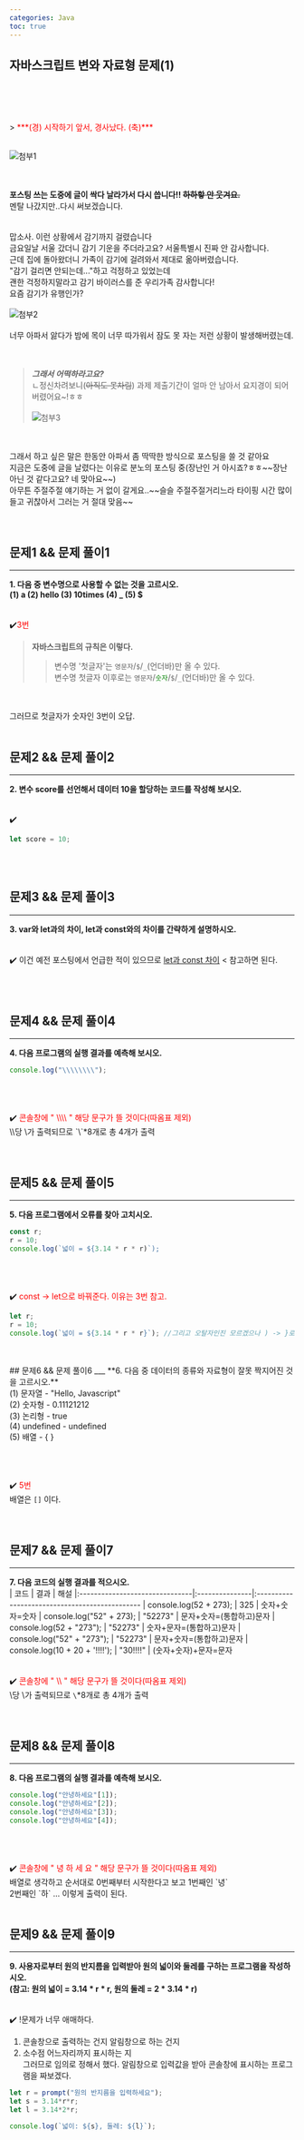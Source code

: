 ```yaml
---
categories: Java
toc: true
---
```


## 자바스크립트 변와 자료형 문제(1)
  <br> 
  <br>
  <br>
  <br>
  > <span style="color: red;">***(경) 시작하기 앞서, 경사났다. (축)*** </span><br>
  <br>
  
  ![첨부1](https://github.com/YuiLoong/YuiLoong.github.io/blob/master/assets/img/20240317_3.jpg?raw=true)
  <br>
  <br>
  <br>
  
  **포스팅 쓰는 도중에 글이 싹다 날라가서 다시 씁니다!! ~~하하핳 안 웃겨요.~~** <br>
  멘탈 나갔지만..다시 써보겠습니다.<br>
  <br>
  <br>
  맙소사. 이런 상황에서 감기까지 걸렸습니다<br>
  금요일날 서울 갔더니 감기 기운을 주더라고요? 서울특별시 진짜 안 감사합니다.<br>
  근데 집에 돌아왔더니 가족이 감기에 걸려와서 제대로 옮아버렸습니다.<br>
  "감기 걸리면 안되는데..."하고 걱정하고 있었는데<br>
  괜한 걱정하지말라고 감기 바이러스를 준 우리가족 감사합니다!<br>
  요즘 감기가 유행인가?<br>
  <br>
  ![첨부2](https://github.com/YuiLoong/YuiLoong.github.io/blob/master/assets/img/20240317_1.jpg?raw=true)
  <br>
  <br>
  너무 아파서 앓다가 밤에 목이 너무 따가워서 잠도 못 자는 저런 상황이 발생해버렸는데.<br>
  <br>
  <br>
  > ***그래서 어떡하라고요?*** <br>
    ㄴ정신차려보니(~~아직도 못차림~~) 과제 제출기간이 얼마 안 남아서 요지경이 되어버렸어요~!ㅎㅎ<br>  
  ![첨부3](https://github.com/YuiLoong/YuiLoong.github.io/blob/master/assets/img/20240317_2.png?raw=true)
  <br>
  <br>
  그래서 하고 싶은 말은 한동안 아파서 좀 딱딱한 방식으로 포스팅을 쓸 것 같아요<br>
  지금은 도중에 글을 날렸다는 이유로 분노의 포스팅 중(장난인 거 아시죠?ㅎㅎ~~장난아닌 것 같다고요? 네 맞아요~~) <br>
  아무튼 주절주절 얘기하는 거 없이 갈게요..~~슬슬 주절주절거리느라 타이핑 시간 많이 들고 귀찮아서 그러는 거 절대 맞음~~
  <br>
  <br>
  <br>
 
  
## 문제1 && 문제 풀이1
___
**1. 다음 중 변수명으로 사용할 수 없는 것을 고르시오.** <br>
**(1) a (2) hello (3) 10times (4) _ (5) $**
<br>
<br>
<br>
✔️<span style="color: red;">3번</span>
<br>
>**자바스크립트의 규칙은 이렇다.** <br>
>> 변수명 '첫글자'는 `영문자`/`$`/`_`(언더바)만 올 수 있다. <br>
>> 변수명 첫글자 이후로는 `영문자`/<span style="color: green;">`숫자`</span>/`$`/`_`(언더바)만 올 수 있다. <br>
<br>
<br>
  그러므로 첫글자가 숫자인 3번이 오답. <br>
<br>

## 문제2 && 문제 풀이2
___
**2. 변수 score를 선언해서 데이터 10을 할당하는 코드를 작성해 보시오.**
<br>
<br>
<br>
  ✔️ 
  ```js
  let score = 10;
  ```
<br>
<br>

## 문제3 && 문제 풀이3
___
**3. var와 let과의 차이, let과 const와의 차이를 간략하게 설명하시오.**
<br>
<br>
<br>
  ✔️ 이건 예전 포스팅에서 언급한 적이 있으므로 [let과 const 차이] < 참고하면 된다.
<br>
  
[let과 const 차이]:https://yuiloong.github.io/java/2024-03-13-java-posting/#%EB%AC%B8%EC%A0%9C-%ED%92%80%EC%9D%B45
<br>
<br>

## 문제4 && 문제 풀이4
___
**4. 다음 프로그램의 실행 결과를 예측해 보시오.**
<br>
```js
console.log("\\\\\\\\");
```
<br>
<br>
<br>
  ✔️ <span style="color: red;">콘솔창에 " \\\\ " 해당 문구가 뜰 것이다(따옴표 제외)</span> <br>
  \\당 \가 출력되므로 `\`*8개로 총 4개가 출력<br> 
<br>
<br>

## 문제5 && 문제 풀이5
___
**5. 다음 프로그램에서 오류를 찾아 고치시오.**
<br>
```js
const r;
r = 10;
console.log(`넓이 = ${3.14 * r * r)`);
```
<br>
<br>
<br>
  ✔️ <span style="color: red;">const -> let으로 바꿔준다. 이유는 3번 참고.</span><br>
  
  ```js
  let r;
  r = 10;
  console.log(`넓이 = ${3.14 * r * r}`); //그리고 오탈자인진 모르겠으나 ) -> }로도 바꿔야됨
  ```
<br>
<br>
## 문제6 && 문제 풀이6
___
**6. 다음 중 데이터의 종류와 자료형이 잘못 짝지어진 것을 고르시오.**
<br>
(1) 문자열 - "Hello, Javascript" <br>
(2) 숫자형 - 0.11121212 <br>
(3) 논리형 - true <br>
(4) undefined - undefined <br>
(5) 배열 - { } <br>
<br>
<br>
<br>

  ✔️ <span style="color: red;">5번</span> <br>
  배열은 `[]` 이다.<br> 
<br>
<br>

## 문제7 && 문제 풀이7
___
**7. 다음 코드의 실행 결과를 적으시오.**
<br>
| 코드                           | 결과           | 해설
|:-------------------------------|:---------------|:----------------------------------------------
| console.log(52 + 273);         | 325            | 숫자+숫자=숫자
| console.log("52" + 273);       | "52273"        | 문자+숫자=(통합하고)문자
| console.log(52 + "273");       | "52273"        | 숫자+문자=(통합하고)문자 
| console.log("52" + "273");     | "52273"        | 문자+숫자=(통합하고)문자
| console.log(10 + 20 + '!!!!'); | "30!!!!"       | (숫자+숫자)+문자=문자
<br>
<br>
<br>
  ✔️ <span style="color: red;">콘솔창에 " \\\\ " 해당 문구가 뜰 것이다(따옴표 제외)</span> <br>
  \\당 \가 출력되므로 `\`*8개로 총 4개가 출력<br> 
<br>
<br>
## 문제8 && 문제 풀이8
___
**8. 다음 프로그램의 실행 결과를 예측해 보시오.**
<br>
```js
console.log("안녕하세요"[1]);
console.log("안녕하세요"[2]);
console.log("안녕하세요"[3]);
console.log("안녕하세요"[4]);
```
<br>
<br>
<br>
  ✔️ <span style="color: red;">콘솔창에 " 녕 하 세 요 " 해당 문구가 뜰 것이다(따옴표 제외)</span> <br>
  배열로 생각하고 순서대로 0번째부터 시작한다고 보고 1번째인 `녕`<br>
  2번째인 `하` ... 이렇게 출력이 된다.
<br>
<br>

## 문제9 && 문제 풀이9
___
**9. 사용자로부터 원의 반지름을 입력받아 원의 넓이와 둘레를 구하는 프로그램을 작성하시오.** <br>
**(참고: 원의 넓이 = 3.14 * r * r, 원의 둘레 = 2 * 3.14 * r)**
<br>
<br>
<br>
✔️ !문제가 너무 애매하다. <br>
1. 콘솔창으로 출력하는 건지 알림창으로 하는 건지 <br>
2. 소수점 어느자리까지 표시하는 지 <br>
그러므로 임의로 정해서 했다. 알림창으로 입력값을 받아 콘솔창에 표시하는 프로그램을 짜보겠다.<br>
```js
let r = prompt("원의 반지름을 입력하세요");
let s = 3.14*r*r;
let l = 3.14*2*r;

console.log(`넓이: ${s}, 둘레: ${l}`); 
```
<br>
<br>
